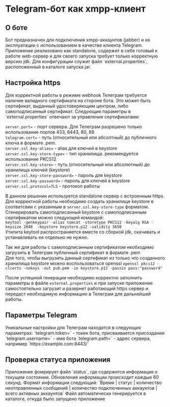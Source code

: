 <h1>Telegram-бот как xmpp-клиент</h1>

<h2>О боте</h2>
Бот предназначен для подключения xmpp-аккаунтов (jabber) и их эксплуатации с использованием в качестве клиента Telegram.
Приложение реализовано как standalone, содержит в себе готовый к работе web-сервер и для своего запуска требует только корректную версию jdk.
Для конфигурации служит файл `external.properties`, расположенный в каталоге запуска jar. 

<h2>Настройка https</h2>
Для корректной работы в режиме webhook Телеграм требуется наличие валидного сертификата на стороне бота.  
Это может быть сертификат, выданный удостоверяющим центром, либо самоподписанный сертификат.  
Следующие параметры в `external.properties` отвечают за управление сертификатами:  

`server.port=` - порт сервера. Для Телеграм разрешено только использование портов 433, 8443, 80, 88    
`telegram.cert=` - путь (относительный или абсолтный) до публичного ключа в формате .pem.   
`server.ssl.key-alias=` - alias для ключей в keystore      
`server.ssl.key-store-type=` - тип хранилища. рекомендуется использование PKCS12    
`server.ssl.key-store=` - путь (относительный или абсолютный) до хранилища ключей (keystore)  
`server.ssl.key-store-password=` - пароль для keystore  
`server.ssl.key-password=` - пароль для ключей в keystore  
`server.ssl.protocol=TLS` - протокол работы  

В данном решении используется standalone сервер с встроенным https. Для корректной работы необходимо создать хранилище keystore в соответсвии с указанным в `server.ssl.key-store-type` форматом.  
Сгенерировать самоподписанный keystore с самоподписанным сертификатом можно следующей командой:  
`keytool -genkeypair -alias tomcat -storetype PKCS12 -keyalg RSA -keysize 2048  -keystore keystore.p12 -validity 3650`  
Утилита keytool распространяется вместе со сборкой jdk, скачивать и устанавливать ее отдельно не нужно.

Так же для работы с самоподписанным сертификатом необходимо загрузить в Телеграм публичный сертификат в формате .pem  
Для того, чтобы выгрузить данный сертификат из только что созданного хранилища keystore можно воспользоваться openssl
`openssl pkcs12 -clcerts -nokeys -out pub.pem -in keystore.p12 -passin pass:"password"`

После успешной генерации необходимо корректно заполнить параметры в файле `external.properties` и при запуске приложение самостоятельно загрузит и разернет работающий https сервер и передаст необходимую информацию в Телеграм для дальнейшей работы. 

<h2>Параметры Telegram</h2>
Уникальные настройки для Телеграм находятся в следующих параметрах:
`telegram.token=` - токен бота, присваивается присоздании
`telegram.username=` - имя бота  
`telegram.path=` - адрес сервера, например `https://example.com:8443/`

<h2>Проверка статуса приложения</h2>
Приложение фомрирует файл `status`, где содержится информация о текущем состоянии. Обновление информации происходит каждые 60 секунд.  
Формат информации следующий:  
`Время | статус | количество неотправленных сообщений | количество подключенных аккаунтов | всего активных аккаунтов`  
Файл автоматически генерируется в каталоге, откуда было запущено приложение  
